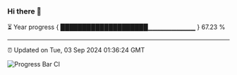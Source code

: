 ### Hi there 👋

⏳ Year progress { ████████████████████▁▁▁▁▁▁▁▁▁▁ } 67.23 %

---

⏰ Updated on Tue, 03 Sep 2024 01:36:24 GMT

![Progress Bar CI](https://github.com/ZhaoGui/ZhaoGui/workflows/Progress%20Bar%20CI/badge.svg)
